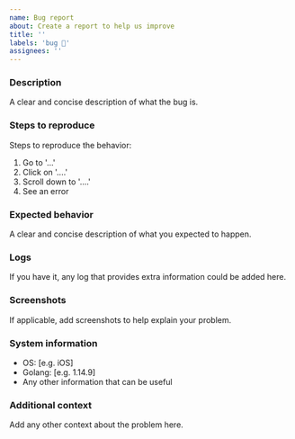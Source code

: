 ```yaml
---
name: Bug report
about: Create a report to help us improve
title: ''
labels: 'bug 🐛'
assignees: ''
---
```


### Description

A clear and concise description of what the bug is.

### Steps to reproduce

Steps to reproduce the behavior:

1. Go to '...'
2. Click on '....'
3. Scroll down to '....'
4. See an error

### Expected behavior

A clear and concise description of what you expected to happen.

### Logs

If you have it, any log that provides extra information could be added here.

### Screenshots

If applicable, add screenshots to help explain your problem.

### System information

- OS: [e.g. iOS]
- Golang: [e.g. 1.14.9]
- Any other information that can be useful

### Additional context

Add any other context about the problem here.
